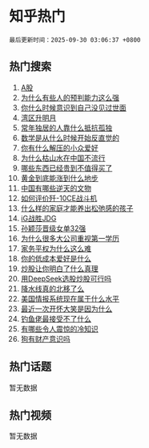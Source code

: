 # 知乎热门

`最后更新时间：2025-09-30 03:06:37 +0800`

## 热门搜索

1. [A股](https://www.zhihu.com/search?q=A%E8%82%A1)
1. [为什么有些人的预判能力这么强](https://www.zhihu.com/search?q=%E4%B8%BA%E4%BB%80%E4%B9%88%E6%9C%89%E4%BA%9B%E4%BA%BA%E7%9A%84%E9%A2%84%E5%88%A4%E8%83%BD%E5%8A%9B%E8%BF%99%E4%B9%88%E5%BC%BA)
1. [你什么时候意识到自己没见过世面](https://www.zhihu.com/search?q=%E4%BD%A0%E4%BB%80%E4%B9%88%E6%97%B6%E5%80%99%E6%84%8F%E8%AF%86%E5%88%B0%E8%87%AA%E5%B7%B1%E6%B2%A1%E8%A7%81%E8%BF%87%E4%B8%96%E9%9D%A2)
1. [湾区升明月](https://www.zhihu.com/search?q=%E6%B9%BE%E5%8C%BA%E5%8D%87%E6%98%8E%E6%9C%88)
1. [常年独居的人靠什么抵抗孤独](https://www.zhihu.com/search?q=%E5%B8%B8%E5%B9%B4%E7%8B%AC%E5%B1%85%E7%9A%84%E4%BA%BA%E9%9D%A0%E4%BB%80%E4%B9%88%E6%8A%B5%E6%8A%97%E5%AD%A4%E7%8B%AC)
1. [数学是从什么时候开始反直觉的](https://www.zhihu.com/search?q=%E6%95%B0%E5%AD%A6%E6%98%AF%E4%BB%8E%E4%BB%80%E4%B9%88%E6%97%B6%E5%80%99%E5%BC%80%E5%A7%8B%E5%8F%8D%E7%9B%B4%E8%A7%89%E7%9A%84)
1. [你有什么解压的小众爱好](https://www.zhihu.com/search?q=%E4%BD%A0%E6%9C%89%E4%BB%80%E4%B9%88%E8%A7%A3%E5%8E%8B%E7%9A%84%E5%B0%8F%E4%BC%97%E7%88%B1%E5%A5%BD)
1. [为什么枯山水在中国不流行](https://www.zhihu.com/search?q=%E4%B8%BA%E4%BB%80%E4%B9%88%E6%9E%AF%E5%B1%B1%E6%B0%B4%E5%9C%A8%E4%B8%AD%E5%9B%BD%E4%B8%8D%E6%B5%81%E8%A1%8C)
1. [哪些东西已经贵到不值得买了](https://www.zhihu.com/search?q=%E5%93%AA%E4%BA%9B%E4%B8%9C%E8%A5%BF%E5%B7%B2%E7%BB%8F%E8%B4%B5%E5%88%B0%E4%B8%8D%E5%80%BC%E5%BE%97%E4%B9%B0%E4%BA%86)
1. [黄金到底能涨到什么地步](https://www.zhihu.com/search?q=%E9%BB%84%E9%87%91%E5%88%B0%E5%BA%95%E8%83%BD%E6%B6%A8%E5%88%B0%E4%BB%80%E4%B9%88%E5%9C%B0%E6%AD%A5)
1. [中国有哪些逆天的文物](https://www.zhihu.com/search?q=%E4%B8%AD%E5%9B%BD%E6%9C%89%E5%93%AA%E4%BA%9B%E9%80%86%E5%A4%A9%E7%9A%84%E6%96%87%E7%89%A9)
1. [如何评价歼-10CE战斗机](https://www.zhihu.com/search?q=%E5%A6%82%E4%BD%95%E8%AF%84%E4%BB%B7%E6%AD%BC-10CE%E6%88%98%E6%96%97%E6%9C%BA)
1. [什么样的家庭才能养出松弛感的孩子](https://www.zhihu.com/search?q=%E4%BB%80%E4%B9%88%E6%A0%B7%E7%9A%84%E5%AE%B6%E5%BA%AD%E6%89%8D%E8%83%BD%E5%85%BB%E5%87%BA%E6%9D%BE%E5%BC%9B%E6%84%9F%E7%9A%84%E5%AD%A9%E5%AD%90)
1. [iG战胜JDG ](https://www.zhihu.com/search?q=iG%E6%88%98%E8%83%9CJDG%20)
1. [孙颖莎晋级女单32强](https://www.zhihu.com/search?q=%E5%AD%99%E9%A2%96%E8%8E%8E%E6%99%8B%E7%BA%A7%E5%A5%B3%E5%8D%9532%E5%BC%BA)
1. [为什么很多大公司重视第一学历](https://www.zhihu.com/search?q=%E4%B8%BA%E4%BB%80%E4%B9%88%E5%BE%88%E5%A4%9A%E5%A4%A7%E5%85%AC%E5%8F%B8%E9%87%8D%E8%A7%86%E7%AC%AC%E4%B8%80%E5%AD%A6%E5%8E%86)
1. [家务平权为什么这么难](https://www.zhihu.com/search?q=%E5%AE%B6%E5%8A%A1%E5%B9%B3%E6%9D%83%E4%B8%BA%E4%BB%80%E4%B9%88%E8%BF%99%E4%B9%88%E9%9A%BE)
1. [你的低成本爱好是什么](https://www.zhihu.com/search?q=%E4%BD%A0%E7%9A%84%E4%BD%8E%E6%88%90%E6%9C%AC%E7%88%B1%E5%A5%BD%E6%98%AF%E4%BB%80%E4%B9%88)
1. [炒股让你明白了什么真理](https://www.zhihu.com/search?q=%E7%82%92%E8%82%A1%E8%AE%A9%E4%BD%A0%E6%98%8E%E7%99%BD%E4%BA%86%E4%BB%80%E4%B9%88%E7%9C%9F%E7%90%86)
1. [用DeepSeek选股炒股可行吗](https://www.zhihu.com/search?q=%E7%94%A8DeepSeek%E9%80%89%E8%82%A1%E7%82%92%E8%82%A1%E5%8F%AF%E8%A1%8C%E5%90%97)
1. [降水线真的北移了么](https://www.zhihu.com/search?q=%E9%99%8D%E6%B0%B4%E7%BA%BF%E7%9C%9F%E7%9A%84%E5%8C%97%E7%A7%BB%E4%BA%86%E4%B9%88)
1. [美国情报系统现在属于什么水平](https://www.zhihu.com/search?q=%E7%BE%8E%E5%9B%BD%E6%83%85%E6%8A%A5%E7%B3%BB%E7%BB%9F%E7%8E%B0%E5%9C%A8%E5%B1%9E%E4%BA%8E%E4%BB%80%E4%B9%88%E6%B0%B4%E5%B9%B3)
1. [最近一次开怀大笑是因为什么](https://www.zhihu.com/search?q=%E6%9C%80%E8%BF%91%E4%B8%80%E6%AC%A1%E5%BC%80%E6%80%80%E5%A4%A7%E7%AC%91%E6%98%AF%E5%9B%A0%E4%B8%BA%E4%BB%80%E4%B9%88)
1. [钓鱼佬最接受不了什么](https://www.zhihu.com/search?q=%E9%92%93%E9%B1%BC%E4%BD%AC%E6%9C%80%E6%8E%A5%E5%8F%97%E4%B8%8D%E4%BA%86%E4%BB%80%E4%B9%88)
1. [有哪些令人震惊的冷知识](https://www.zhihu.com/search?q=%E6%9C%89%E5%93%AA%E4%BA%9B%E4%BB%A4%E4%BA%BA%E9%9C%87%E6%83%8A%E7%9A%84%E5%86%B7%E7%9F%A5%E8%AF%86)
1. [狗有财产意识吗](https://www.zhihu.com/search?q=%E7%8B%97%E6%9C%89%E8%B4%A2%E4%BA%A7%E6%84%8F%E8%AF%86%E5%90%97)

## 热门话题

暂无数据

## 热门视频

暂无数据